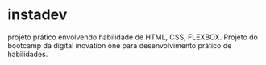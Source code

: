 # instadev
projeto prático envolvendo habilidade de HTML, CSS, FLEXBOX. 
Projeto do bootcamp da digital inovation one para desenvolvimento prático de habilidades.
